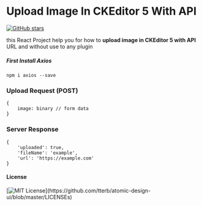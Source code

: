 # Upload Image In CKEditor 5 With API
[![GitHub stars](https://img.shields.io/github/stars/raminr77/ckeditor-upload-image?style=social)](https://github.com/raminr77/ckeditor-upload-image/)

this React Project help you for how to **upload image in CKEditor 5 with API** URL and without use to any plugin


##### First Install Axios
`npm i axios --save`

### Upload Request (POST)
```
{
    image: binary // form data
}
```

### Server Response
```
{
    'uploaded': true,
    'fileName': 'example',
    'url': 'https://example.com'
}
```


#### License
[![MIT License](https://img.shields.io/apm/l/atomic-design-ui.svg?)](https://github.com/tterb/atomic-design-ui/blob/master/LICENSEs)